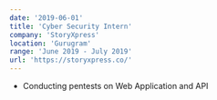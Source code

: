 ```yaml
---
date: '2019-06-01'
title: 'Cyber Security Intern'
company: 'StoryXpress'
location: 'Gurugram'
range: 'June 2019 - July 2019'
url: 'https://storyxpress.co/'
---
```


- Conducting pentests on Web Application and API

